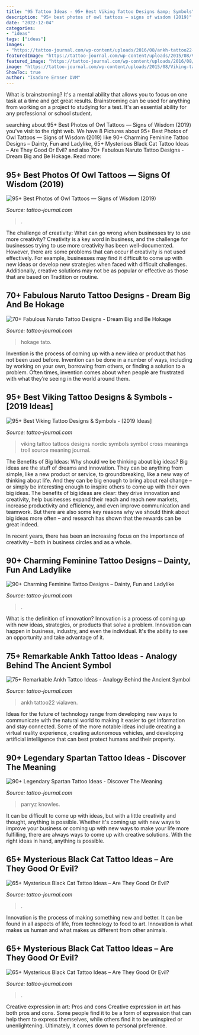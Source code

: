 ```yaml
---
title: "95 Tattoo Ideas - 95+ Best Viking Tattoo Designs &amp; Symbols"
description: "95+ best photos of owl tattoos — signs of wisdom (2019)"
date: "2022-12-04"
categories:
- "ideas"
tags: ["ideas"]
images:
- "https://tattoo-journal.com/wp-content/uploads/2016/08/ankh-tattoo22-650x650.jpg"
featuredImage: "https://tattoo-journal.com/wp-content/uploads/2015/08/Viking-tattoo_-13-650x650.jpg"
featured_image: "https://tattoo-journal.com/wp-content/uploads/2016/08/naruto-tattoo32-650x650.jpg"
image: "https://tattoo-journal.com/wp-content/uploads/2015/08/Viking-tattoo_-13-650x650.jpg"
ShowToc: true
author: "Isadore Ernser DVM"
---
```



What is brainstroming? It's a mental ability that allows you to focus on one task at a time and get great results. Brainstroming can be used for anything from working on a project to studying for a test. It's an essential ability for any professional or school student.

	

		
searching about 95+ Best Photos of Owl Tattoos — Signs of Wisdom (2019) you've visit to the right web. We have 8 Pictures about 95+ Best Photos of Owl Tattoos — Signs of Wisdom (2019) like 90+ Charming Feminine Tattoo Designs – Dainty, Fun and Ladylike, 65+ Mysterious Black Cat Tattoo Ideas – Are They Good Or Evil? and also 70+ Fabulous Naruto Tattoo Designs - Dream Big and Be Hokage. Read more:
		
    
## 95+ Best Photos Of Owl Tattoos — Signs Of Wisdom (2019)

<img loading=lazy src="https://tattoo-journal.com/wp-content/uploads/2015/06/muzskie-tatuirovki-6-650x955.jpg" onerror="this.onerror=null;this.src='https://tse3.mm.bing.net/th?id=OIP.8Ag1dzzHk9kekvd4IXy-4AHaK4&amp;pid=15.1';" alt="95+ Best Photos of Owl Tattoos — Signs of Wisdom (2019)">

_Source: tattoo-journal.com_

>. 

	

The challenge of creativity: What can go wrong when businesses try to use more creativity?
Creativity is a key word in business, and the challenge for businesses trying to use more creativity has been well-documented. However, there are some problems that can occur if creativity is not used effectively. For example, businesses may find it difficult to come up with new ideas or develop new strategies when faced with difficult challenges. Additionally, creative solutions may not be as popular or effective as those that are based on Tradition or routine.

    
## 70+ Fabulous Naruto Tattoo Designs - Dream Big And Be Hokage

<img loading=lazy src="https://tattoo-journal.com/wp-content/uploads/2016/08/naruto-tattoo32-650x650.jpg" onerror="this.onerror=null;this.src='https://tse2.mm.bing.net/th?id=OIP.NPXFCZujaYi3o5nyPZ1BrwHaHa&amp;pid=15.1';" alt="70+ Fabulous Naruto Tattoo Designs - Dream Big and Be Hokage">

_Source: tattoo-journal.com_

>hokage tato. 

	

Invention is the process of coming up with a new idea or product that has not been used before. Invention can be done in a number of ways, including by working on your own, borrowing from others, or finding a solution to a problem. Often times, invention comes about when people are frustrated with what they’re seeing in the world around them.

    
## 95+ Best Viking Tattoo Designs &amp; Symbols - [2019 Ideas]

<img loading=lazy src="https://tattoo-journal.com/wp-content/uploads/2015/08/Viking-tattoo_-13-650x650.jpg" onerror="this.onerror=null;this.src='https://tse4.mm.bing.net/th?id=OIP.sRF2w3Do5ycaq80p8CQWdgHaHa&amp;pid=15.1';" alt="95+ Best Viking Tattoo Designs &amp; Symbols - [2019 Ideas]">

_Source: tattoo-journal.com_

>viking tattoo tattoos designs nordic symbols symbol cross meanings troll source meaning journal. 

	

The Benefits of Big Ideas: Why should we be thinking about big ideas?
Big ideas are the stuff of dreams and innovation. They can be anything from simple, like a new product or service, to groundbreaking, like a new way of thinking about life. And they can be big enough to bring about real change – or simply be interesting enough to inspire others to come up with their own big ideas.
The benefits of big ideas are clear: they drive innovation and creativity, help businesses expand their reach and reach new markets, increase productivity and efficiency, and even improve communication and teamwork. But there are also some key reasons why we should think about big ideas more often – and research has shown that the rewards can be great indeed.

In recent years, there has been an increasing focus on the importance of creativity – both in business circles and as a whole.

    
## 90+ Charming Feminine Tattoo Designs – Dainty, Fun And Ladylike

<img loading=lazy src="https://tattoo-journal.com/wp-content/uploads/2016/08/Feminine-Tattoo_-9.jpg" onerror="this.onerror=null;this.src='https://tse4.mm.bing.net/th?id=OIP.9JGcpuXapDN4Zbb2qk6rdQHaHa&amp;pid=15.1';" alt="90+ Charming Feminine Tattoo Designs – Dainty, Fun and Ladylike">

_Source: tattoo-journal.com_

>. 

	

What is the definition of innovation?
Innovation is a process of coming up with new ideas, strategies, or products that solve a problem. Innovation can happen in business, industry, and even the individual. It's the ability to see an opportunity and take advantage of it.

    
## 75+ Remarkable Ankh Tattoo Ideas - Analogy Behind The Ancient Symbol

<img loading=lazy src="https://tattoo-journal.com/wp-content/uploads/2016/08/ankh-tattoo22-650x650.jpg" onerror="this.onerror=null;this.src='https://tse3.mm.bing.net/th?id=OIP.PDw5tFPsNilZkvKCXLHd8wHaHa&amp;pid=15.1';" alt="75+ Remarkable Ankh Tattoo Ideas - Analogy Behind the Ancient Symbol">

_Source: tattoo-journal.com_

>ankh tattoo22 vialaven. 

	

Ideas for the future of technology range from developing new ways to communicate with the natural world to making it easier to get information and stay connected. Some of the more notable ideas include creating a virtual reality experience, creating autonomous vehicles, and developing artificial intelligence that can best protect humans and their property.

    
## 90+ Legendary Spartan Tattoo Ideas - Discover The Meaning

<img loading=lazy src="https://tattoo-journal.com/wp-content/uploads/2017/01/Spartan-Tattoo-82-1-650x650.jpg" onerror="this.onerror=null;this.src='https://tse2.mm.bing.net/th?id=OIP.JSWvmp7ryRSi6mktyvArqAHaHa&amp;pid=15.1';" alt="90+ Legendary Spartan Tattoo Ideas - Discover The Meaning">

_Source: tattoo-journal.com_

>parryz knowles. 

	

It can be difficult to come up with ideas, but with a little creativity and thought, anything is possible. Whether it's coming up with new ways to improve your business or coming up with new ways to make your life more fulfilling, there are always ways to come up with creative solutions. With the right ideas in hand, anything is possible.

    
## 65+ Mysterious Black Cat Tattoo Ideas – Are They Good Or Evil?

<img loading=lazy src="https://tattoo-journal.com/wp-content/uploads/2016/08/Black-Cat-Tattoo_-3.jpg" onerror="this.onerror=null;this.src='https://tse2.mm.bing.net/th?id=OIP.Uea878fH6rdsP1jJ0hQmCgHaHa&amp;pid=15.1';" alt="65+ Mysterious Black Cat Tattoo Ideas – Are They Good Or Evil?">

_Source: tattoo-journal.com_

>. 

	

Innovation is the process of making something new and better. It can be found in all aspects of life, from technology to food to art. Innovation is what makes us human and what makes us different from other animals.

    
## 65+ Mysterious Black Cat Tattoo Ideas – Are They Good Or Evil?

<img loading=lazy src="https://tattoo-journal.com/wp-content/uploads/2017/01/Black-Cat-Tattoo-56.jpg" onerror="this.onerror=null;this.src='https://tse3.mm.bing.net/th?id=OIP.2F4i7-XxNf_R0FIiza3zIgHaHa&amp;pid=15.1';" alt="65+ Mysterious Black Cat Tattoo Ideas – Are They Good Or Evil?">

_Source: tattoo-journal.com_

>. 

	

Creative expression in art: Pros and cons
Creative expression in art has both pros and cons. Some people find it to be a form of expression that can help them to express themselves, while others find it to be uninspired or unenlightening. Ultimately, it comes down to personal preference.

